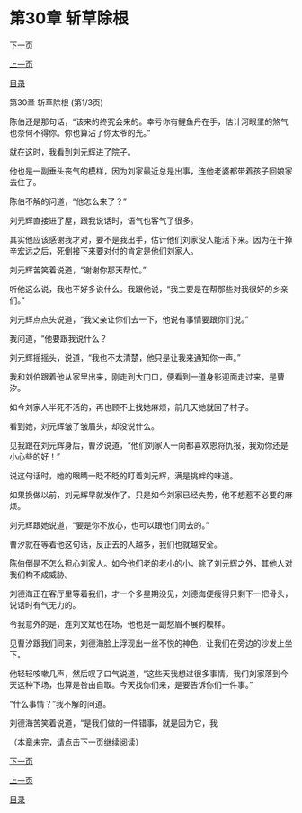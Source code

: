 <h1>第30章   斩草除根</h1>
            <div><p><a href="./88_%E7%AC%AC30%E7%AB%A0_%E6%96%A9%E8%8D%89%E9%99%A4%E6%A0%B9.md">下一页</a></p><p><a href="./86_%E7%AC%AC29%E7%AB%A0_%E6%95%91%E5%91%BD%E7%A8%BB%E8%8D%89.md">上一页</a></p><p><a href="../">目录</a></p></div>
            <div><p>第30章   斩草除根 (第1/3页)</p><p>陈伯还是那句话，“该来的终究会来的。幸亏你有鲤鱼丹在手，估计河眼里的煞气也奈何不得你。你也算沾了你太爷的光。”</p><p>就在这时，我看到刘元辉进了院子。</p><p>他也是一副垂头丧气的模样，因为刘家最近总是出事，连他老婆都带着孩子回娘家去住了。</p><p>陈伯不解的问道，“他怎么来了？”</p><p>刘元辉直接进了屋，跟我说话时，语气也客气了很多。</p><p>其实他应该感谢我才对，要不是我出手，估计他们刘家没人能活下来。因为在干掉辛宏远之后，死倒接下来要对付的肯定是他们刘家人。</p><p>刘元辉苦笑着说道，“谢谢你那天帮忙。”</p><p>听他这么说，我也不好多说什么。我跟他说，“我主要是在帮那些对我很好的乡亲们。”</p><p>刘元辉点点头说道，“我父亲让你们去一下，他说有事情要跟你们说。”</p><p>我问道，“他要跟我说什么？</p><p>刘元辉摇摇头，说道，“我也不太清楚，他只是让我来通知你一声。”</p><p>我和刘伯跟着他从家里出来，刚走到大门口，便看到一道身影迎面走过来，是曹汐。</p><p>如今刘家人半死不活的，再也顾不上找她麻烦，前几天她就回了村子。</p><p>看到她，刘元辉皱了皱眉头，却没说什么。</p><p>见我跟在刘元辉身后，曹汐说道，“他们刘家人一向都喜欢恩将仇报，我劝你还是小心些的好！”</p><p>说这句话时，她的眼睛一眨不眨的盯着刘元辉，满是挑衅的味道。</p><p>如果换做以前，刘元辉早就发作了。只是如今刘家已经失势，他不想惹不必要的麻烦。</p><p>刘元辉跟她说道，“要是你不放心，也可以跟他们同去的。”</p><p>曹汐就在等着他这句话，反正去的人越多，我们也就越安全。</p><p>陈伯倒是不怎么担心刘家人。如今他们老的老小的小，除了刘元辉之外，其他人对我们构不成威胁。</p><p>刘德海正在客厅里等着我们，才一个多星期没见，刘德海便瘦得只剩下一把骨头，说话时有气无力的。</p><p>令我意外的是，连刘文斌也在场，他也是一副愁眉不展的模样。</p><p>见曹汐跟我们同来，刘德海脸上浮现出一丝不悦的神色，让我们在旁边的沙发上坐下。</p><p>他轻轻咳嗽几声，然后叹了口气说道，“这些天我想过很多事情。我们刘家落到今天这种下场，也算是咎由自取。今天找你们来，是要告诉你们一件事。”</p><p>“什么事情？”我不解的问道。</p><p>刘德海苦笑着说道，“是我们做的一件错事，就是因为它，我</p><p>（本章未完，请点击下一页继续阅读）</p></div>
            <div><p><a href="./88_%E7%AC%AC30%E7%AB%A0_%E6%96%A9%E8%8D%89%E9%99%A4%E6%A0%B9.md">下一页</a></p><p><a href="./86_%E7%AC%AC29%E7%AB%A0_%E6%95%91%E5%91%BD%E7%A8%BB%E8%8D%89.md">上一页</a></p><p><a href="../">目录</a></p></div>